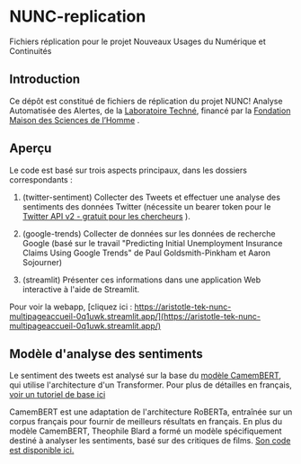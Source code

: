 # NUNC-replication
Fichiers réplication pour le projet Nouveaux Usages du Numérique et Continuités


## Introduction

Ce dépôt est constitué de fichiers de réplication du projet NUNC! Analyse Automatisée des Alertes, de la [Laboratoire Techné](https://techne.labo.univ-poitiers.fr/nunc/), financé par la [Fondation Maison des Sciences de l’Homme](https://www.fmsh.fr/fr/projets-soutenus/nouveaux-usages-du-numerique-et-continuites-analyse-automatisee-des-alertes)
.

## Aperçu

Le code est basé sur trois aspects principaux, dans les dossiers correspondants :

1. (twitter-sentiment) Collecter des Tweets et effectuer une analyse des sentiments des données Twitter (nécessite un bearer token pour le [Twitter API v2 - gratuit pour les chercheurs](https://developer.twitter.com/en/products/twitter-api/academic-research) ).


2. (google-trends) Collecter de données sur les données de recherche Google (basé sur le travail "Predicting Initial Unemployment Insurance Claims Using Google Trends" de Paul Goldsmith-Pinkham et Aaron Sojourner)

3. (streamlit) Présenter ces informations dans une application Web interactive à l'aide de Streamlit.

Pour voir la webapp, [cliquez ici : https://aristotle-tek-nunc-multipageaccueil-0q1uwk.streamlit.app/](https://aristotle-tek-nunc-multipageaccueil-0q1uwk.streamlit.app/)




## Modèle d'analyse des sentiments

Le sentiment des tweets est analysé sur la base du [modèle CamemBERT](https://camembert-model.fr/), qui utilise l'architecture d'un Transformer. Pour plus de détailles en français, [voir un tutoriel de base ici](https://camembert-model.fr/posts/tutorial/)

CamemBERT est une adaptation de l'architecture RoBERTa, entraînée sur un corpus français pour fournir de meilleurs résultats en français. En plus du modèle CamemBERT, Theophile Blard a formé un modèle spécifiquement destiné à analyser les sentiments, basé sur des critiques de films. [Son code est disponible ici.](https://github.com/TheophileBlard/french-sentiment-analysis-with-bert)


